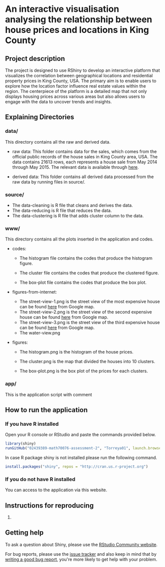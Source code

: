 # An interactive visualisation analysing the relationship between house prices and locations in King County

## Project description

The project is designed to use RShiny to develop an interactive platform that visualizes the correlation between geographical locations and residential property prices in King County, USA. The primary aim is to enable users to explore how the location factor influence real estate values within the region. The centerpiece of the platform is a detailed map that not only displays housing prices across various areas but also allows users to engage with the data to uncover trends and insights.

## Explaining Directories

### data/

This directory contains all the raw and derived data.

-   raw data: This folder contains data for the sales, which comes from the official public records of the house sales in King County area, USA. The data contains 21613 rows, each represents a house sale from May 2014 through May 2015. The relevant data is available through [here](https://www.kaggle.com/harlfoxem/housesalesprediction).

-   derived data: This folder contains all derived data processed from the raw data by running files in source/.

### source/

-   The data-cleaning is R file that cleans and derives the data.
-   The data-reducing is R file that reduces the data.
-   The data-clustering is R file that adds cluster column to the data.

### www/

This directory contains all the plots inserted in the application and codes.

-   codes:

    -   The histogram file contains the codes that produce the histogram figure.

    -   The cluster file contains the codes that produce the clustered figure.

    -   The box-plot file contains the codes that produce the box plot.

-   figures-from-internet:

    -   The street-view-1.png is the street view of the most expensive house can be found [here](https://www.google.com/maps/@47.6299522,-122.3223733,3a,75y,114.42h,91.38t/data=!3m6!1e1!3m4!1sr65xGU9EfLv60UohDKQapQ!2e0!7i16384!8i8192?entry=ttu) from Google map.
    -   The street-view-2.png is the street view of the second expensive house can be found [here](https://www.google.co.uk/maps/@47.6496913,-122.2151528,3a,75y,235.11h,82.3t/data=!3m6!1e1!3m4!1sDaM6ZBHsQBcyPBi4FcmUiA!2e0!7i16384!8i8192?entry=ttu) from Google map.
    -   The street-view-3.png is the street view of the third expensive house can be found [here](https://www.google.co.uk/maps/@47.6303864,-122.2391435,3a,75y,27.68h,85.56t/data=!3m6!1e1!3m4!1sU9CcXgQ3bbZ2FQUR6PNv8A!2e0!7i16384!8i8192?entry=ttu) from Google map.
    -   The water-view.png

-   figures:

    -   The histogram.png is the histogram of the house prices.

    -   The cluster.png is the map that divided the houses into 10 clusters.

    -   The box-plot.png is the box plot of the prices for each clusters.

### app/

This is the application script with comment

## How to run the application

### If you have R installed

Open your R console or RStudio and paste the commands provided below.

``` r
library(shiny)
runGitHub("02439389-math70076-assessment-2", "Torreya01", launch.browser = TRUE)
```

In case R package shiny is not installed please run the following command.

``` r
install.packages("shiny", repos = "http://cran.us.r-project.org")
```

### If you do not have R installed

You can access to the application via this website.

## Instructions for reproducing

1.  

## Getting help

To ask a question about Shiny, please use the [RStudio Community website](https://forum.posit.co/new-topic?category=shiny&tags=shiny).

For bug reports, please use the [issue tracker](https://github.com/rstudio/shiny/issues) and also keep in mind that by [writing a good bug report](https://github.com/rstudio/shiny/wiki/Writing-Good-Bug-Reports), you're more likely to get help with your problem.

